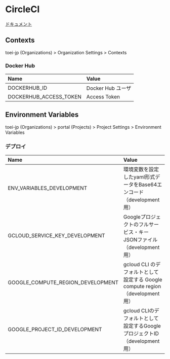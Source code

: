 # CircleCI

[ドキュメント](https://circleci.com/docs/ja/)

## Contexts

toei-jp (Organizations) > Organization Settings > Contexts

### Docker Hub

| Name | Value |
|:---|:---|
|DOCKERHUB_ID |Docker Hub ユーザ |
|DOCKERHUB_ACCESS_TOKEN |Access Token |

## Environment Variables

toei-jp (Organizations) > portal (Projects) > Project Settings > Environment Variables

### デプロイ

| Name | Value |
|:---|:---|
| ENV_VARIABLES_DEVELOPMENT | 環境変数を設定したyaml形式データをBase64エンコード （development用） |
| GCLOUD_SERVICE_KEY_DEVELOPMENT | Googleプロジェクトのフルサービス・キーJSONファイル （development用） |
| GOOGLE_COMPUTE_REGION_DEVELOPMENT | gcloud CLI のデフォルトとして設定する Google compute region （development用） |
| GOOGLE_PROJECT_ID_DEVELOPMENT | gcloud CLIのデフォルトとして設定するGoogleプロジェクトID （development用） |
